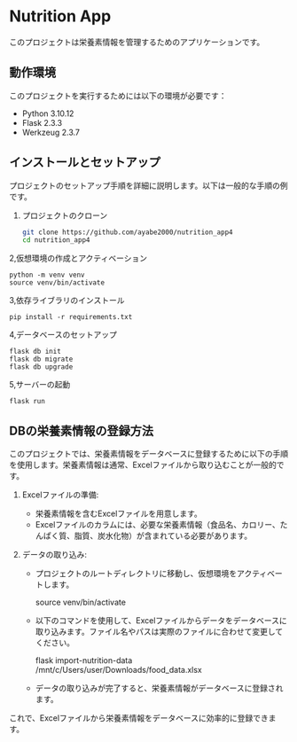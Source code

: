 # Nutrition App

このプロジェクトは栄養素情報を管理するためのアプリケーションです。

## 動作環境

このプロジェクトを実行するためには以下の環境が必要です：

- Python 3.10.12
- Flask 2.3.3
- Werkzeug 2.3.7

## インストールとセットアップ

プロジェクトのセットアップ手順を詳細に説明します。以下は一般的な手順の例です。

1. プロジェクトのクローン

   ```bash
   git clone https://github.com/ayabe2000/nutrition_app4
   cd nutrition_app4

2,仮想環境の作成とアクティベーション

    python -m venv venv
    source venv/bin/activate

3,依存ライブラリのインストール

    pip install -r requirements.txt

4,データベースのセットアップ

    flask db init
    flask db migrate
    flask db upgrade

5,サーバーの起動

    flask run

## DBの栄養素情報の登録方法

このプロジェクトでは、栄養素情報をデータベースに登録するために以下の手順を使用します。栄養素情報は通常、Excelファイルから取り込むことが一般的です。

1. Excelファイルの準備:
   
   - 栄養素情報を含むExcelファイルを用意します。
   - Excelファイルのカラムには、必要な栄養素情報（食品名、カロリー、たんぱく質、脂質、炭水化物）が含まれている必要があります。

2. データの取り込み:

   - プロジェクトのルートディレクトリに移動し、仮想環境をアクティベートします。

     source venv/bin/activate


   - 以下のコマンドを使用して、Excelファイルからデータをデータベースに取り込みます。ファイル名やパスは実際のファイルに合わせて変更してください。

     flask import-nutrition-data /mnt/c/Users/user/Downloads/food_data.xlsx

   - データの取り込みが完了すると、栄養素情報がデータベースに登録されます。

これで、Excelファイルから栄養素情報をデータベースに効率的に登録できます。